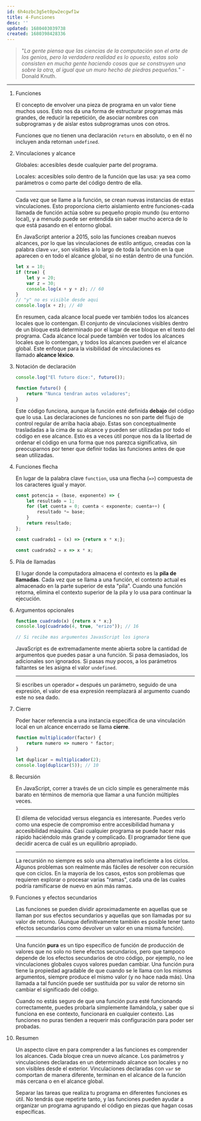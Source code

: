 ```yaml
---
id: 6h4ozbc3g5et0pw2ecgwf1w
title: 4-Funciones
desc: ''
updated: 1680403039738
created: 1680398428336
---
```


> "*La gente piensa que las ciencias de la computación son el arte de los genios, pero la verdadera realidad es lo opuesto, estas solo consisten en mucha gente haciendo cosas que se construyen una sobre la otra, al igual que un muro hecho de piedras pequeñas.*" - Donald Knuth.

---

1. Funciones

    El concepto de envolver una pieza de programa en un valor tiene muchos usos. Esto nos da una forma de estructurar programas más grandes, de reducir la repetición, de asociar nombres con subprogramas y de aislar estos subprogramas unos con otros.

    Funciones que no tienen una declaración `return` en absoluto,  o en él no incluyen anda retornan `undefined`.

2. Vinculaciones y alcance

    Globales: accesibles desde cualquier parte del programa.

    Locales: accesibles solo dentro de la función que las usa: ya sea como parámetros o como parte del código dentro de ella.

    ---

    Cada vez que se llame a la función, se crean nuevas instancias de estas vinculaciones. Esto proporciona cierto aislamiento entre funciones-cada llamada de función actúa sobre su pequeño propio mundo (su entorno local), y a menudo puede ser entendida sin saber mucho acerca de lo que está pasando en el entorno global.

    En JavaScript anterior a 2015, solo las funciones creaban nuevos alcances, por lo que las vinculaciones de estilo antiguo, creadas con la palabra clave `var`, son visibles a lo largo de toda la función en la que aparecen o en todo el alcance global, si no están dentro de una función.

    ```javascript
    let x = 10;
    if (true) {
        let y = 20;
        var z = 30;
        console.log(x + y + z); // 60
    }
    // "y" no es visible desde aqui
    console.log(x + z); // 40
    ```

    En resumen, cada alcance local puede ver también todos los alcances locales que lo contengan. El conjunto de vinculaciones visibles dentro de un bloque está determinado por el lugar de ese bloque en el texto del programa. Cada alcance local puede también ver todos los alcances locales que lo contengan, y todos los alcances pueden ver el alcance global. Este enfoque para la visibilidad de vinculaciones es llamado **alcance léxico**.

3. Notación de declaración

    ```javascript
    console.log("El futuro dice:", futuro());

    function futuro() {
        return "Nunca tendran autos voladores";
    }
    ```

    Este código funciona, aunque la función esté definida **debajo** del código que lo usa. Las declaraciones de funciones no son parte del flujo de control regular de arriba hacia abajo. Estas son conceptualmente trasladadas a la cima de su alcance y pueden ser utilizadas por todo el código en ese alcance. Esto es a veces útil porque nos da la libertad de ordenar el código en una forma que nos parezca significativa, sin preocuparnos por tener que definir todas las funciones antes de que sean utilizadas.

4. Funciones flecha

    En lugar de la palabra clave `function`, usa una flecha (`=>`) compuesta de los caracteres igual y mayor.

    ```javascript
    const potencia = (base, exponente) => {
        let resultado = 1;
        for (let cuenta = 0; cuenta < exponente; cuenta++) {
            resultado *= base;
        }
        return resultado;
    };

    const cuadrado1 = (x) => {return x * x;};

    const cuadrado2 = x => x * x;
    ```

5. Pila de llamadas

    El lugar donde la computadora almacena el contexto es la **pila de llamadas**. Cada vez que se llama a una función, el contexto actual es almacenado en la parte superior de esta "pila". Cuando una función retorna, elimina el contexto superior de la pila y lo usa para continuar la ejecución.

6. Argumentos opcionales

    ```javascript
    function cuadrado(x) {return x * x;}
    console.log(cuadrado(4, true, "erizo")); // 16

    // Si recibe mas argumentos JavasScript los ignora
    ```

    JavaScript es de extremadamente mente abierta sobre la cantidad de argumentos que puedes pasar a una función. Si pasa demasiados, los adicionales son ignorados. Si pasas muy pocos, a los parámetros faltantes se les asigna el valor `undefined`.

    ---

    Si escribes un operador `=` después un parámetro, seguido de una expresión, el valor de esa expresión reemplazará al argumento cuando este no sea dado.

7. Cierre

    Poder hacer referencia a una instancia específica de una vinculación local en un alcance encerrado se llama **cierre**.

    ```javascript
    function multiplicador(factor) {
        return numero => numero * factor;
    }

    let duplicar = multiplicador(2);
    console.log(duplicar(5)); // 10
    ```

8. Recursión

    En JavaScript, correr a través de un ciclo simple es generalmente más barato en términos de memoria que llamar a una función múltiples veces.

    ---

    El dilema de velocidad versus elegancia es interesante. Puedes verlo como una especie de compromiso entre accesibilidad humana y accesibilidad máquina. Casi cualquier programa se puede hacer más rápido haciéndolo más grande y complicado. El programador tiene que decidir acerca de cuál es un equilibrio apropiado.

    ---

    La recursión no siempre es solo una alternativa ineficiente a los ciclos. Algunos problemas son realmente más fáciles de resolver con recursión que con ciclos. En la mayoría de los casos, estos son problemas que requieren explorar o procesar varias "ramas", cada una de las cuales podría ramificarse de nuevo en aún más ramas.

9. Funciones y efectos secundarios

    Las funciones se pueden dividir aproximadamente en aquellas que se llaman por sus efectos secundarios y aquellas que son llamadas por su valor de retorno. (Aunque definitivamente también es posible tener tanto efectos secundarios como devolver un valor en una misma función).

    ---

    Una función **pura** es un tipo específico de función de producción de valores que no solo no tiene efectos secundarios, pero que tampoco depende de los efectos secundarios de otro código, por ejemplo, no lee vinculaciones globales cuyos valores puedan cambiar. Una función pura tiene la propiedad agradable de que cuando se le llama con los mismos argumentos, siempre produce el mismo valor (y no hace nada más). Una llamada a tal función puede ser sustituida por su valor de retorno sin cambiar el significado del código.

    Cuando no estás seguro de que una función pura esté funcionando correctamente, puedes probarla simplemente llamándola, y saber que si funciona en ese contexto, funcionará en cualquier contexto. Las funciones no puras tienden a requerir más configuración para poder ser probadas.

10. Resumen

    Un aspecto clave en para comprender a las funciones es comprender los alcances. Cada bloque crea un nuevo alcance. Los parámetros y vinculaciones declaradas en un determinado alcance son locales y no son visibles desde el exterior. Vinculaciones declaradas con `var` se comportan de manera diferente, terminan en el alcance de la función más cercana o en el alcance global.

    Separar las tareas que realiza tu programa en diferentes funciones es útil. No tendrás que repetirte tanto, y las funciones pueden ayudar a organizar un programa agrupando el código en piezas que hagan cosas específicas.